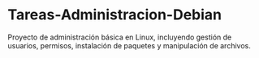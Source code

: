 # Tareas-Administracion-Debian
Proyecto de administración básica en Linux, incluyendo gestión de usuarios, permisos, instalación de paquetes y manipulación de archivos.
